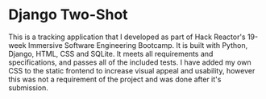 # Django Two-Shot

This is a tracking application that I developed as part of Hack Reactor's 19-week Immersive Software Engineering Bootcamp. It is built with Python, Django, HTML, CSS and SQLite. It meets all requirements and specifications, and passes all of the included tests. I have added my own CSS to the static frontend to increase visual appeal and usability, however this was not a requirement of the project and was done after it's submission.
